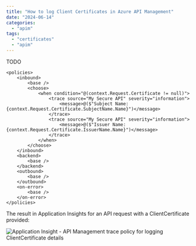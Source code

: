 ```yaml
---
title: "How to log Client Certificates in Azure API Management"
date: "2024-06-14"
categories: 
  - "apim"
tags: 
  - "certificates"
  - "apim"
---
```


TODO

```
<policies>
    <inbound>
        <base />
        <choose>
            <when condition="@(context.Request.Certificate != null)">
                <trace source="My Secure API" severity="information">
                    <message>@($"Subject Name: {context.Request.Certificate.SubjectName.Name}")</message>
                </trace>
                <trace source="My Secure API" severity="information">
                    <message>@($"Issuer Name: {context.Request.Certificate.IssuerName.Name}")</message>
                </trace>
            </when>
        </choose>       
    </inbound>
    <backend>
        <base />
    </backend>
    <outbound>
        <base />        
    </outbound>
    <on-error>
        <base />
    </on-error>
</policies>
```

The result in Application Insights for an API request with a ClientCertificate provided:

![Application Insight - API Management trace policy for logging ClientCertificate details](apim_logger_cert.jpg)


